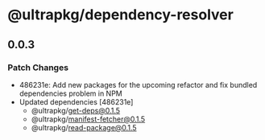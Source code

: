 # @ultrapkg/dependency-resolver

## 0.0.3

### Patch Changes

- 486231e: Add new packages for the upcoming refactor and fix bundled dependencies problem in NPM
- Updated dependencies [486231e]
  - @ultrapkg/get-deps@0.1.5
  - @ultrapkg/manifest-fetcher@0.1.5
  - @ultrapkg/read-package@0.1.5
